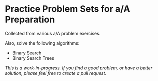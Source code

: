 # Practice Problem Sets for a/A Preparation

Collected from various a/A problem exercises.

Also, solve the following algorithms:
- Binary Search
- Binary Search Trees

*This is a work-in-progress. If you find a good problem, or have a better solution, please feel free to create a pull request.*

